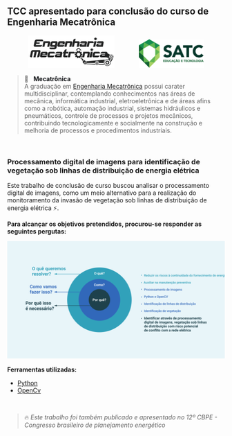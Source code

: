 ## TCC apresentado para conclusão do curso de Engenharia Mecatrônica
<p align="center">
    <img src="./logo-mecatronica.svg" alt="logo-mecatronica" width="200"/>&nbsp; &nbsp; &nbsp; &nbsp; &nbsp; &nbsp; &nbsp; <img src="./logo-satc.png" alt="logo-satc" width="150"/>
</p>

>:robot: &nbsp; <span style="color:#131518"><b> Mecatrônica </b></span> <br>
A graduação em [Engenharia Mecatrônica](https://web.satc.edu.br/graduacao/engenharia-mecatronica/) possui carater multidisciplinar, contemplando conhecimentos nas áreas de mecânica, informática industrial, eletroeletrônica e de áreas afins como a robótica, automação industrial, sistemas hidráulicos e pneumáticos, controle de processos e projetos mecânicos, contribuindo tecnologicamente e socialmente na construção e melhoria de processos e procedimentos industriais.

<br>

### Processamento digital de imagens para identificação de vegetação sob linhas de distribuição de energia elétrica
Este trabalho de conclusão de curso buscou analisar o processamento digital de imagens, como um meio alternativo para a realização do monitoramento da invasão de vegetação sob linhas de distribuição de energia elétrica :zap:.

**Para alcançar os objetivos pretendidos, procurou-se responder as seguintes pergutas:**

<p align="center">
    <img src="./perguntas.png" alt="Porquê?" width="700"/>
</p>

**Ferramentas utilizadas:**
- [Python](https://https://www.python.org/)
- [OpenCv](https://www.opencv.org/)

<br>

> :fire: *Este trabalho foi também publicado e apresentado no 12º CBPE - Congresso brasileiro de planejamento energético*
